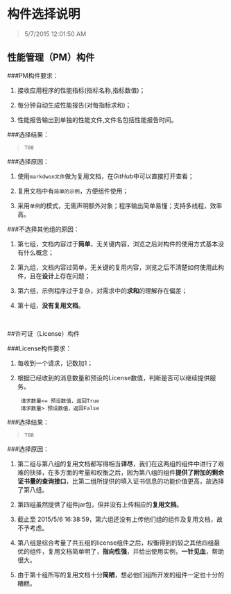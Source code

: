 # 构件选择说明 #
> 5/7/2015 12:01:50 AM 

## 性能管理（PM）构件 ##

###PM构件要求：

1. 接收应用程序的性能指标(指标名称,指标数值)；

2. 每分钟自动生成性能报告(对每指标求和)；

3. 性能报告输出到单独的性能文件,文件名包括性能报告时间。

###选择结果：

>     T08

###选择原因：

1.	使用`markdwon文件`做为复用文档，在*GitHub*中可以直接打开查看；

2.	复用文档中有`简单的示例`，方便组件使用；

3.	采用`单例`的模式，无需声明额外对象；程序输出简单易懂；支持多线程，效率高。

###不选择其他组的原因：

1. 第七组，文档内容过于**简单**，无关键内容，浏览之后对构件的使用方式基本没有什么概念；

2. 第九组，文档内容过简单，无关键的复用内容，浏览之后不清楚如何使用此构件，且在**设计**上存在问题；

3. 第六组，示例程序过于复杂，对需求中的**求和**的理解存在偏差；

4. 第十组，**没有复用文档**。

<br>

##许可证（License）构件

###License构件要求：

1. 每收到一个请求，记数加1；

2. 根据已经收到的消息数量和预设的License数值，判断是否可以继续提供服务。

        请求数量<= 预设数值，返回True
        请求数量> 预设数值，返回False

###选择结果：

>     T08

###选择原因：
 
1. 第二组与第八组的复用文档都写得相当**详尽**，我们在这两组的组件中进行了艰难的抉择，在多方面的考量和权衡之后，因为第八组的组件****提供了附加的剩余证书量的查询接口****，比第二组所提供的填入证书信息的功能价值更高，故选择了第八组。

2. 第四组虽然提供了组件jar包，但并没有上传相应的**复用文档**。

3. 截止至 2015/5/6 16:38:59，第六组还没有上传他们组的组件及复用文档，故不予考虑。

4. 第八组是综合考量了共五组的license组件之后，权衡得到的较之其他四组最优的组件，复用文档简单明了，**指向性强**，并给出使用实例，**一针见血**，帮助很大。

5. 由于第十组所写的复用文档十分**简陋**，想必他们组所开发的组件一定也十分的糟糕。
 